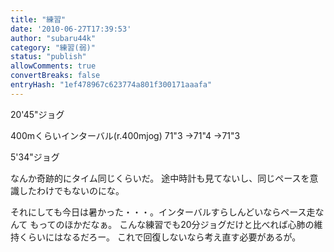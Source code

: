 ```yaml
---
title: "練習"
date: '2010-06-27T17:39:53'
author: "subaru44k"
category: "練習(弱)"
status: "publish"
allowComments: true
convertBreaks: false
entryHash: "1ef478967c623774a801f300171aaafa"
---
```

20'45"ジョグ

400mくらいインターバル(r.400mjog)
71"3
→71"4
→71"3

5'34"ジョグ


なんか奇跡的にタイム同じくらいだ。
途中時計も見てないし、同じペースを意識したわけでもないのにな。

それにしても今日は暑かった・・・。インターバルすらしんどいならペース走なんて
もってのほかだなぁ。
こんな練習でも20分ジョグだけと比べれば心肺の維持くらいにはなるだろー。
これで回復しないなら考え直す必要があるが。
